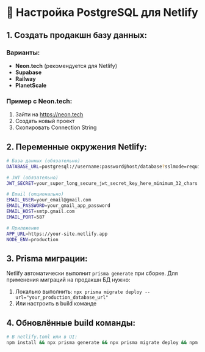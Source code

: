 # 🐘 Настройка PostgreSQL для Netlify

## 1. Создать продакшн базу данных:

### Варианты:

- **Neon.tech** (рекомендуется для Netlify)
- **Supabase**
- **Railway**
- **PlanetScale**

### Пример с Neon.tech:

1. Зайти на https://neon.tech
2. Создать новый проект
3. Скопировать Connection String

## 2. Переменные окружения Netlify:

```bash
# База данных (обязательно)
DATABASE_URL=postgresql://username:password@host/database?sslmode=require

# JWT (обязательно)
JWT_SECRET=your_super_long_secure_jwt_secret_key_here_minimum_32_chars

# Email (опционально)
EMAIL_USER=your_email@gmail.com
EMAIL_PASSWORD=your_gmail_app_password
EMAIL_HOST=smtp.gmail.com
EMAIL_PORT=587

# Приложение
APP_URL=https://your-site.netlify.app
NODE_ENV=production
```

## 3. Prisma миграции:

Netlify автоматически выполнит `prisma generate` при сборке.
Для применения миграций на продакшн БД нужно:

1. Локально выполнить: `npx prisma migrate deploy --url="your_production_database_url"`
2. Или настроить в build команде

## 4. Обновлённые build команды:

```bash
# В netlify.toml или в UI:
npm install && npx prisma generate && npx prisma migrate deploy && npm run build
```
